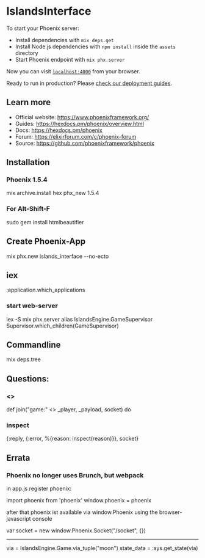 # IslandsInterface

To start your Phoenix server:

- Install dependencies with `mix deps.get`
- Install Node.js dependencies with `npm install` inside the `assets` directory
- Start Phoenix endpoint with `mix phx.server`

Now you can visit [`localhost:4000`](http://localhost:4000) from your browser.

Ready to run in production? Please [check our deployment guides](https://hexdocs.pm/phoenix/deployment.html).

## Learn more

- Official website: https://www.phoenixframework.org/
- Guides: https://hexdocs.pm/phoenix/overview.html
- Docs: https://hexdocs.pm/phoenix
- Forum: https://elixirforum.com/c/phoenix-forum
- Source: https://github.com/phoenixframework/phoenix

## Installation

### Phoenix 1.5.4

mix archive.install hex phx_new 1.5.4

### For Alt-Shift-F

sudo gem install htmlbeautifier

## Create Phoenix-App

mix phx.new islands_interface --no-ecto

## iex

:application.which_applications

### start web-server

iex -S mix phx.server
alias IslandsEngine.GameSupervisor
Supervisor.which_children(GameSupervisor)

## Commandline

mix deps.tree

## Questions:

### <>
def join("game:" <> _player, _payload, socket) do

### inspect
{:reply, {:error, %{reason: inspect(reason)}}, socket}

## Errata

### Phoenix no longer uses Brunch, but webpack

in app.js register phoenix:

import phoenix from 'phoenix'
window.phoenix = phoenix

after that phoenix ist available via 
window.Phoenix 
using the browser-javascript console

var socket = new window.Phoenix.Socket("/socket", {})

------

via = IslandsEngine.Game.via_tuple("moon")
state_data = :sys.get_state(via)